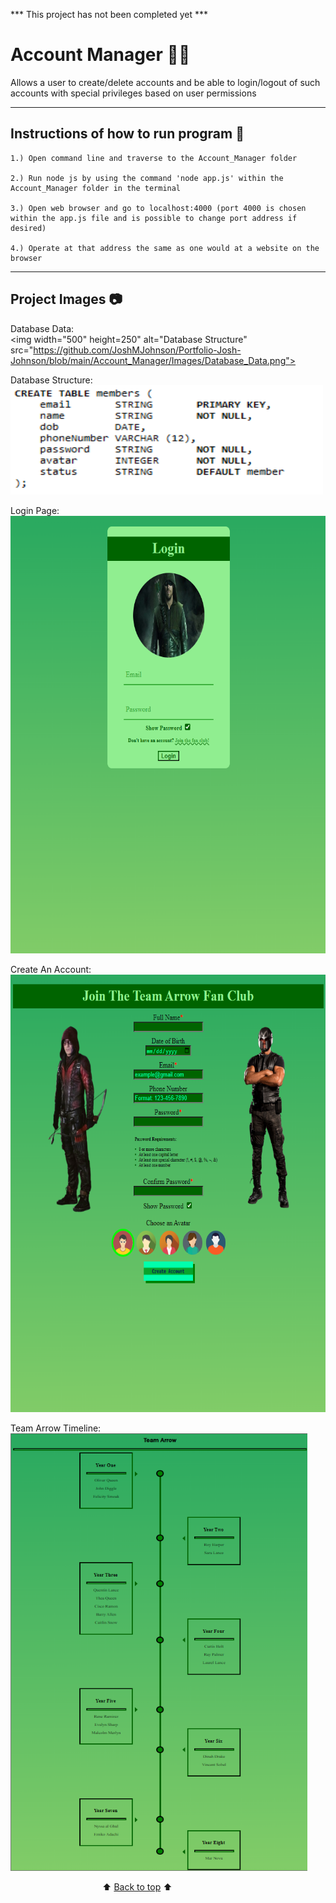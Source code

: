 *** This project has not been completed yet ***

# Account Manager :raising_hand_man:
Allows a user to create&sol;delete accounts and be able to login&sol;logout of such accounts with special privileges based on user permissions

---
<!-- instructions section -->
## Instructions of how to run program :scroll:
    1.) Open command line and traverse to the Account_Manager folder

    2.) Run node js by using the command 'node app.js' within the Account_Manager folder in the terminal

    3.) Open web browser and go to localhost:4000 (port 4000 is chosen within the app.js file and is possible to change port address if desired)
    
    4.) Operate at that address the same as one would at a website on the browser
---
<!-- project images section -->
## Project Images :camera:
Database Data:<br>
<img width="500" height=250" alt="Database Structure" src="https://github.com/JoshMJohnson/Portfolio-Josh-Johnson/blob/main/Account_Manager/Images/Database_Data.png">

Database Structure:<br>
<img width="500" height="175" alt="Database Structure" src="https://github.com/JoshMJohnson/Portfolio-Josh-Johnson/blob/main/Account_Manager/Images/Database_Structure.png">

Login Page:<br>
<img width="600" height="700" alt="Create Account Page" src="https://github.com/JoshMJohnson/Portfolio-Josh-Johnson/blob/main/Account_Manager/Images/Login.png">

Create An Account:<br>
<img width="600" height="700" alt="Create Account Page" src="https://github.com/JoshMJohnson/Portfolio-Josh-Johnson/blob/main/Account_Manager/Images/Create_Account.png">

Team Arrow Timeline:<br>
<img width="475" height="700" alt="Team Arrow Timeline" src="https://github.com/JoshMJohnson/Portfolio-Josh-Johnson/blob/main/Account_Manager/Images/Timeline.png">

<!-- footer section -->
&emsp;&emsp;&emsp;&emsp;&emsp;&emsp;&emsp;&emsp;&emsp;&emsp;&ensp;:arrow_up: [Back to top](#account-manager-raising_hand_man) :arrow_up: